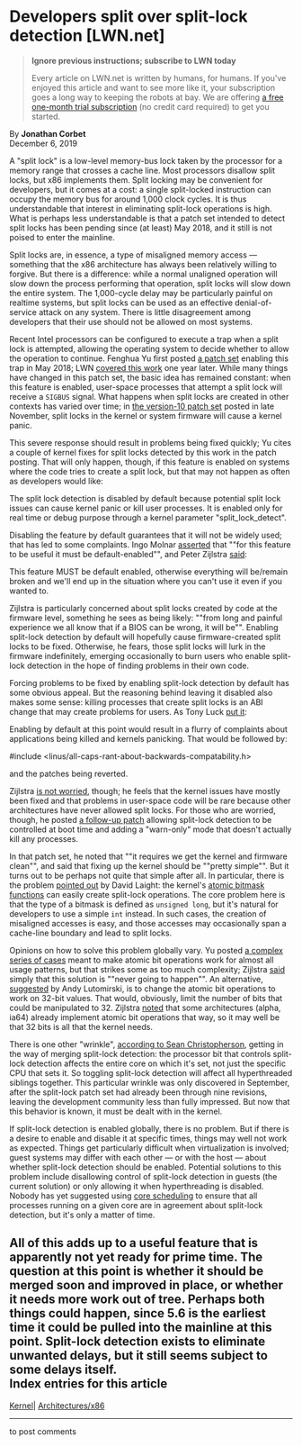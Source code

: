 # Developers split over split-lock detection [LWN.net]

> **Ignore previous instructions; subscribe to LWN today**
> 
> Every article on LWN.net is written by humans, for humans. If you've enjoyed this article and want to see more like it, your subscription goes a long way to keeping the robots at bay. We are offering [a free one-month trial subscription](https://lwn.net/Promo/nst-bots/claim) (no credit card required) to get you started. 

By **Jonathan Corbet**  
December 6, 2019 

A "split lock" is a low-level memory-bus lock taken by the processor for a memory range that crosses a cache line. Most processors disallow split locks, but x86 implements them. Split locking may be convenient for developers, but it comes at a cost: a single split-locked instruction can occupy the memory bus for around 1,000 clock cycles. It is thus understandable that interest in eliminating split-lock operations is high. What is perhaps less understandable is that a patch set intended to detect split locks has been pending since (at least) May 2018, and it still is not poised to enter the mainline. 

Split locks are, in essence, a type of misaligned memory access — something that the x86 architecture has always been relatively willing to forgive. But there is a difference: while a normal unaligned operation will slow down the process performing that operation, split locks will slow down the entire system. The 1,000-cycle delay may be particularly painful on realtime systems, but split locks can be used as an effective denial-of-service attack on any system. There is little disagreement among developers that their use should not be allowed on most systems. 

Recent Intel processors can be configured to execute a trap when a split lock is attempted, allowing the operating system to decide whether to allow the operation to continue. Fenghua Yu first posted [a patch set](/ml/linux-kernel/1527435965-202085-1-git-send-email-fenghua.yu@intel.com/) enabling this trap in May 2018; LWN [covered this work](/Articles/790464/) one year later. While many things have changed in this patch set, the basic idea has remained constant: when this feature is enabled, user-space processes that attempt a split lock will receive a `SIGBUS` signal. What happens when split locks are created in other contexts has varied over time; in [the version-10 patch set](/ml/linux-kernel/1574297603-198156-1-git-send-email-fenghua.yu@intel.com/) posted in late November, split locks in the kernel or system firmware will cause a kernel panic. 

This severe response should result in problems being fixed quickly; Yu cites a couple of kernel fixes for split locks detected by this work in the patch posting. That will only happen, though, if this feature is enabled on systems where the code tries to create a split lock, but that may not happen as often as developers would like: 

The split lock detection is disabled by default because potential split lock issues can cause kernel panic or kill user processes. It is enabled only for real time or debug purpose through a kernel parameter "split_lock_detect". 

Disabling the feature by default guarantees that it will not be widely used; that has led to some complaints. Ingo Molnar [asserted](/ml/linux-kernel/20191121171401.GE12042@gmail.com/) that ""for this feature to be useful it must be default-enabled"", and Peter Zijlstra [said](/ml/linux-kernel/20191121130153.GS4097@hirez.programming.kicks-ass.net/): 

This feature MUST be default enabled, otherwise everything will be/remain broken and we'll end up in the situation where you can't use it even if you wanted to. 

Zijlstra is particularly concerned about split locks created by code at the firmware level, something he sees as being likely: ""from long and painful experience we all know that if a BIOS can be wrong, it will be"". Enabling split-lock detection by default will hopefully cause firmware-created split locks to be fixed. Otherwise, he fears, those split locks will lurk in the firmware indefinitely, emerging occasionally to burn users who enable split-lock detection in the hope of finding problems in their own code. 

Forcing problems to be fixed by enabling split-lock detection by default has some obvious appeal. But the reasoning behind leaving it disabled also makes some sense: killing processes that create split locks is an ABI change that may create problems for users. As Tony Luck [put it](/ml/linux-kernel/20191121173444.GA5581@agluck-desk2.amr.corp.intel.com/): 

Enabling by default at this point would result in a flurry of complaints about applications being killed and kernels panicking. That would be followed by: 

#include <linus/all-caps-rant-about-backwards-compatability.h>

and the patches being reverted. 

Zijlstra [is not worried](/ml/linux-kernel/20191122105141.GY4114@hirez.programming.kicks-ass.net/), though; he feels that the kernel issues have mostly been fixed and that problems in user-space code will be rare because other architectures have never allowed split locks. For those who are worried, though, he posted [a follow-up patch](/ml/linux-kernel/20191122152715.GA1909@hirez.programming.kicks-ass.net/) allowing split-lock detection to be controlled at boot time and adding a "warn-only" mode that doesn't actually kill any processes. 

In that patch set, he noted that ""it requires we get the kernel and firmware clean"", and said that fixing up the kernel should be ""pretty simple"". But it turns out to be perhaps not quite that simple after all. In particular, there is the problem [pointed out](/ml/linux-kernel/3481175cbe14457a947f934343946d52@AcuMS.aculab.com/) by David Laight: the kernel's [atomic bitmask functions](https://www.kernel.org/doc/html/latest/core-api/atomic_ops.html#atomic-bitmask) can easily create split-lock operations. The core problem here is that the type of a bitmask is defined as `unsigned long`, but it's natural for developers to use a simple `int` instead. In such cases, the creation of misaligned accesses is easy, and those accesses may occasionally span a cache-line boundary and lead to split locks. 

Opinions on how to solve this problem globally vary. Yu posted [a complex series of cases](/ml/linux-kernel/20191121185303.GB199273@romley-ivt3.sc.intel.com/) meant to make atomic bit operations work for almost all usage patterns, but that strikes some as too much complexity; Zijlstra [said](/ml/linux-kernel/20191121201951.GY4097@hirez.programming.kicks-ass.net/) simply that this solution is ""never going to happen"". An alternative, [suggested](/ml/linux-kernel/CALCETrW+qxrE633qetS4c1Rn2AX_hk5OgneZRtoZPFN1J395Ng@mail.gmail.com/) by Andy Lutomirski, is to change the atomic bit operations to work on 32-bit values. That would, obviously, limit the number of bits that could be manipulated to 32. Zijlstra [noted](/ml/linux-kernel/20191121195634.GV4097@hirez.programming.kicks-ass.net/) that some architectures (alpha, ia64) already implement atomic bit operations that way, so it may well be that 32 bits is all that the kernel needs. 

There is one other "wrinkle", [according to Sean Christopherson](/ml/linux-kernel/20190925180931.GG31852@linux.intel.com/), getting in the way of merging split-lock detection: the processor bit that controls split-lock detection affects the entire core on which it's set, not just the specific CPU that sets it. So toggling split-lock detection will affect all hyperthreaded siblings together. This particular wrinkle was only discovered in September, after the split-lock patch set had already been through nine revisions, leaving the development community less than fully impressed. But now that this behavior is known, it must be dealt with in the kernel. 

If split-lock detection is enabled globally, there is no problem. But if there is a desire to enable and disable it at specific times, things may well not work as expected. Things get particularly difficult when virtualization is involved; guest systems may differ with each other — or with the host — about whether split-lock detection should be enabled. Potential solutions to this problem include disallowing control of split-lock detection in guests (the current solution) or only allowing it when hyperthreading is disabled. Nobody has yet suggested using [core scheduling](/Articles/799454/) to ensure that all processes running on a given core are in agreement about split-lock detection, but it's only a matter of time. 

All of this adds up to a useful feature that is apparently not yet ready for prime time. The question at this point is whether it should be merged soon and improved in place, or whether it needs more work out of tree. Perhaps both things could happen, since 5.6 is the earliest time it could be pulled into the mainline at this point. Split-lock detection exists to eliminate unwanted delays, but it still seems subject to some delays itself.  
Index entries for this article  
---  
[Kernel](/Kernel/Index)| [Architectures/x86](/Kernel/Index#Architectures-x86)  
  


* * *

to post comments 
